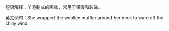 短语解释：羊毛制成的围巾，常用于保暖和装饰。

英文例句：She wrapped the woollen muffler around her neck to ward off the chilly wind.